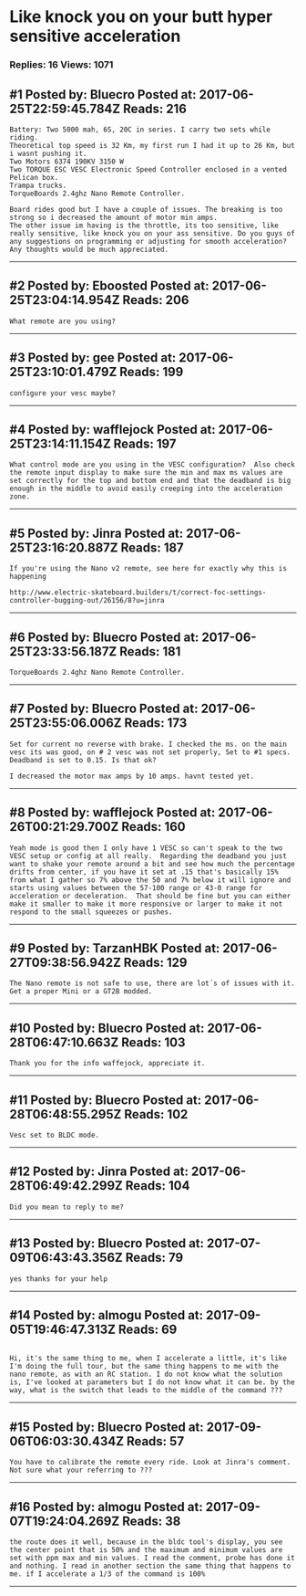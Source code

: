 # Like knock you on your butt hyper sensitive acceleration

### Replies: 16 Views: 1071

## \#1 Posted by: Bluecro Posted at: 2017-06-25T22:59:45.784Z Reads: 216

```
Battery: Two 5000 mah, 6S, 20C in series. I carry two sets while riding.
Theoretical top speed is 32 Km, my first run I had it up to 26 Km, but i wasnt pushing it.
Two Motors 6374 190KV 3150 W
Two TORQUE ESC VESC Electronic Speed Controller enclosed in a vented Pelican box.
Trampa trucks.
TorqueBoards 2.4ghz Nano Remote Controller.

Board rides good but I have a couple of issues. The breaking is too strong so i decreased the amount of motor min amps. 
The other issue im having is the throttle, its too sensitive, like really sensitive, like knock you on your ass sensitive. Do you guys of any suggestions on programming or adjusting for smooth acceleration? Any thoughts would be much appreciated.
```

---
## \#2 Posted by: Eboosted Posted at: 2017-06-25T23:04:14.954Z Reads: 206

```
What remote are you using?
```

---
## \#3 Posted by: gee Posted at: 2017-06-25T23:10:01.479Z Reads: 199

```
configure your vesc maybe?
```

---
## \#4 Posted by: wafflejock Posted at: 2017-06-25T23:14:11.154Z Reads: 197

```
What control mode are you using in the VESC configuration?  Also check the remote input display to make sure the min and max ms values are set correctly for the top and bottom end and that the deadband is big enough in the middle to avoid easily creeping into the acceleration zone.
```

---
## \#5 Posted by: Jinra Posted at: 2017-06-25T23:16:20.887Z Reads: 187

```
If you're using the Nano v2 remote, see here for exactly why this is happening

http://www.electric-skateboard.builders/t/correct-foc-settings-controller-bugging-out/26156/8?u=jinra
```

---
## \#6 Posted by: Bluecro Posted at: 2017-06-25T23:33:56.187Z Reads: 181

```
TorqueBoards 2.4ghz Nano Remote Controller.
```

---
## \#7 Posted by: Bluecro Posted at: 2017-06-25T23:55:06.006Z Reads: 173

```
Set for current no reverse with brake. I checked the ms. on the main vesc its was good, on # 2 vesc was not set properly, Set to #1 specs.
Deadband is set to 0.15. Is that ok?

I decreased the motor max amps by 10 amps. havnt tested yet.
```

---
## \#8 Posted by: wafflejock Posted at: 2017-06-26T00:21:29.700Z Reads: 160

```
Yeah mode is good then I only have 1 VESC so can't speak to the two VESC setup or config at all really.  Regarding the deadband you just want to shake your remote around a bit and see how much the percentage drifts from center, if you have it set at .15 that's basically 15% from what I gather so 7% above the 50 and 7% below it will ignore and starts using values between the 57-100 range or 43-0 range for acceleration or deceleration.  That should be fine but you can either make it smaller to make it more responsive or larger to make it not respond to the small squeezes or pushes.
```

---
## \#9 Posted by: TarzanHBK Posted at: 2017-06-27T09:38:56.942Z Reads: 129

```
The Nano remote is not safe to use, there are lot´s of issues with it.
Get a proper Mini or a GT2B modded.
```

---
## \#10 Posted by: Bluecro Posted at: 2017-06-28T06:47:10.663Z Reads: 103

```
Thank you for the info waffejock, appreciate it.
```

---
## \#11 Posted by: Bluecro Posted at: 2017-06-28T06:48:55.295Z Reads: 102

```
Vesc set to BLDC mode.
```

---
## \#12 Posted by: Jinra Posted at: 2017-06-28T06:49:42.299Z Reads: 104

```
Did you mean to reply to me?
```

---
## \#13 Posted by: Bluecro Posted at: 2017-07-09T06:43:43.356Z Reads: 79

```
yes thanks for your help
```

---
## \#14 Posted by: almogu Posted at: 2017-09-05T19:46:47.313Z Reads: 69

```

Hi, it's the same thing to me, when I accelerate a little, it's like I'm doing the full tour, but the same thing happens to me with the nano remote, as with an RC station. I do not know what the solution is, I've looked at parameters but I do not know what it can be. by the way, what is the switch that leads to the middle of the command ???
```

---
## \#15 Posted by: Bluecro Posted at: 2017-09-06T06:03:30.434Z Reads: 57

```
You have to calibrate the remote every ride. Look at Jinra's comment. Not sure what your referring to ???
```

---
## \#16 Posted by: almogu Posted at: 2017-09-07T19:24:04.269Z Reads: 38

```
the route does it well, because in the bldc tool's display, you see the center point that is 50% and the maximum and minimum values ​​are set with ppm max and min values. I read the comment, probe has done it and nothing. I read in another section the same thing that happens to me. if I accelerate a 1/3 of the command is 100%
```

---
